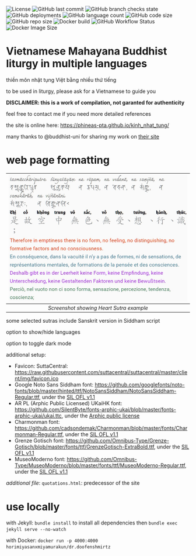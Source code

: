 ![License](https://img.shields.io/github/license/phineas-pta/kinh_nhat_tung)
![GitHub last commit](https://img.shields.io/github/last-commit/phineas-pta/kinh_nhat_tung?logo=git)
![GitHub branch checks state](https://img.shields.io/github/checks-status/phineas-pta/kinh_nhat_tung/master?logo=github)
![GitHub deployments](https://img.shields.io/github/deployments/phineas-pta/kinh_nhat_tung/github-pages?logo=jekyll&label=Github%20page)
![GitHub language count](https://img.shields.io/github/languages/count/phineas-pta/kinh_nhat_tung?logo=github)
![GitHub code size](https://img.shields.io/github/languages/code-size/phineas-pta/kinh_nhat_tung?logo=github)
![GitHub repo size](https://img.shields.io/github/repo-size/phineas-pta/kinh_nhat_tung?logo=github)
![Docker build](https://img.shields.io/docker/automated/horimiyasanxmiyamurakun/dr.doofenshmirtz?logo=docker)
![GitHub Workflow Status](https://img.shields.io/github/workflow/status/phineas-pta/kinh_nhat_tung/Publish%20Docker%20image?logo=docker)
![Docker Image Size](https://img.shields.io/docker/image-size/horimiyasanxmiyamurakun/dr.doofenshmirtz?logo=docker)

# Vietnamese Mahayana Buddhist liturgy in multiple languages

thiền môn nhật tụng Việt bằng nhiều thứ tiếng

to be used in liturgy, please ask for a Vietnamese to guide you

**DISCLAIMER: this is a work of compilation, not garanted for authenticity**

feel free to contact me if you need more detailed references

the site is online here: https://phineas-pta.github.io/kinh_nhat_tung/

many thanks to @buddhist-uni for sharing my work on [their site](https://buddhistuniversity.net/content/reference/kinh-nhat-tung_phineas-pta)

# web page formatting

| ![Screenshot showing Heart Sutra example](assets/example_heart_sutra.png) |
|:--:|
| *Screenshot showing Heart Sutra example* |

some selected sutras include Sanskrit version in Siddham script

option to show/hide languages

option to toggle dark mode

additional setup:

 - Favicon: SuttaCentral: https://raw.githubusercontent.com/suttacentral/suttacentral/master/client/img/favicon.ico
 - Google Noto Sans Siddham font: https://github.com/googlefonts/noto-fonts/blob/master/hinted/ttf/NotoSansSiddham/NotoSansSiddham-Regular.ttf, under the [SIL OFL v1.1](assets/fonts/OFL.txt)
 - AR PL (Arphic Public Licensed) UKaiHK font: https://github.com/SilentByte/fonts-arphic-ukai/blob/master/fonts-arphic-ukai/ukai.ttc, under the [Arphic public license](assets/fonts/ARPHICPL.txt)
 - Charmonman font: https://github.com/cadsondemak/Charmonman/blob/master/fonts/Charmonman-Regular.ttf, under the [SIL OFL v1.1](assets/fonts/OFL.txt)
 - Grenze Gotisch font: https://github.com/Omnibus-Type/Grenze-Gotisch/blob/master/fonts/ttf/GrenzeGotisch-ExtraBold.ttf, under the [SIL OFL v1.1](assets/fonts/OFL.txt)
 - MuseoModerno font: https://github.com/Omnibus-Type/MuseoModerno/blob/master/fonts/ttf/MuseoModerno-Regular.ttf, under the [SIL OFL v1.1](assets/fonts/OFL.txt)

*additional file*: `quotations.html`: predecessor of the site

# use locally

with Jekyll: `bundle install` to install all dependencies then `bundle exec jekyll serve --no-watch`

with Docker: `docker run -p 4000:4000 horimiyasanxmiyamurakun/dr.doofenshmirtz`
